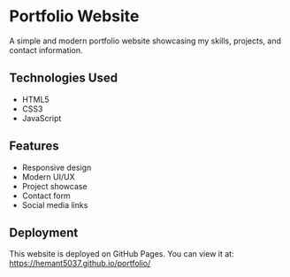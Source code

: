 # Portfolio Website

A simple and modern portfolio website showcasing my skills, projects, and contact information.

## Technologies Used
- HTML5
- CSS3
- JavaScript

## Features
- Responsive design
- Modern UI/UX
- Project showcase
- Contact form
- Social media links

## Deployment
This website is deployed on GitHub Pages. You can view it at: https://hemant5037.github.io/portfolio/
